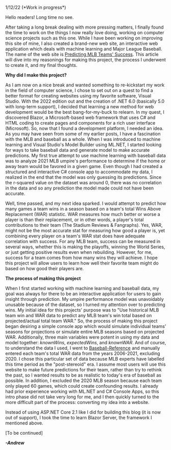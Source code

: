 1/12/22 (\*Work in progress\*)

Hello readers! Long time no see.

After taking a long break dealing with more pressing matters, I finally
found the time to work on the things I now really love doing, working on
computer science projects such as this one. While I have been working on
improving this site of mine, I also created a brand-new web site, an
interactive web application which deals with machine learning and Major
League Baseball. The name of the web site is [Predicting MLB Teams\'
Success](https://predictingmlbteamssuccess.azurewebsites.net/). This
article will dive into my reasonings for making this project, the
process I underwent to create it, and my final thoughts.

**Why did I make this project?**

As I am now on a nice break and wanted something to re-kickstart my work
in the field of computer science, I chose to set out on a quest to find
a better format for creating websites using my favorite software, Visual
Studio. With the 2022 edition out and the creation of .NET 6.0
(basically 5.0 with long-term support), I decided that learning a new
method for web development would be the best bang-for-my-buck to
relearn. In my quest, I discovered Blazor, a Microsoft-based web
framework that uses C\# and HTML coding to create pages and components
for a rich user interface (Microsoft). So, now that I found a
development platform, I needed an idea. As you may have seen from some
of my earlier posts, I have a fascination with the MLB and baseball as a
whole. When I was introduced to machine learning and Visual Studio\'s
Model Builder using ML.NET, I started looking for ways to take baseball
data and generate model to make accurate predictions. My first true
attempt to use machine learning with baseball data was to analyze 2021
MLB umpire\'s performance to determine if the home or away team would be
favored in a given game. Even though I had created a structured and
interactive C\# console app to accommodate my data, I realized in the
end that the model was only guessing its predictions. Since the
r-squared value on the dataset was around 0, there was no correlation in
the data and so any prediction the model made could not have been
accurate. 

Well, time passed, and my next idea sparked. I would attempt to predict
how many games a team wins in a season based on a team\'s total Wins
Above Replacement (WAR) statistic. WAR measures how much better or worse
a player is than their replacement, or in other words, a player\'s total
contributions to their team (The Stadium Reviews & Fangraphs). Yes, WAR,
might not be the most accurate stat for measuring how good a player is,
yet combining every player on a team\'s WAR stat does have adequate
correlation with success. For any MLB team, success can be measured in
several ways, whether this is making the playoffs, winning the World
Series, or just getting positive results even when rebuilding. However,
for me, success for a team comes from how many wins they will achieve. I
hope this project will allow users to learn how well their favorite team
might do based on how good their players are.

**The process of making this project**

When I first started working with machine learning and baseball data, my
goal was always for there to be an interactive application for users to
gain insight through prediction. My umpire performance model was
unavoidably unusable because of the dataset, so I turned my attention
over to predicting wins. My initial idea for this projects\' purpose was
to \"Use historical MLB team win and WAR data to predict any MLB team\'s
win total based on projected/actual total team WAR.\" So, the process of
making this project began desiring a simple console app which would
simulate individual teams\' seasons for projections or simulate entire
MLB seasons based on projected WAR. Additionally, three main variables
were potent in using my data and model
together: *knownWins*, *expectedWins*, and *knownWAR*. And of course,
to understand the data I used, I went to
[Baseball-Reference](https://www.baseball-reference.com/leagues/team_compare.cgi?request=1&year=2021&lg=MLB&stat=WAR)
and manually entered each team\'s total WAR data from the years
2006-2021, excluding 2020. I chose this particular set of data because
MLB experts have labelled this time period as the \"post-stereoid\" era.
I assume most users will use this website to make future predictions for
their team, rather than try to rethink the past, so I wanted results to
be as realistic to today\'s era of baseball as possible. In addition, I
excluded the 2020 MLB season because each team only played 60 games,
which could create confounding results. I already had prior experience
working with ML.NET and C\# Console Apps, so this intro phase did not
take very long for me, and I then quickly turned to the more difficult
part of the process: converting my idea into a website. 

Instead of using ASP.NET Core 2.1 like I did for building this blog (it
is now out of support), I took the time to learn Blazor Server, the
framework I mentioned above.

\[To be continued\]

***-Andrew***

